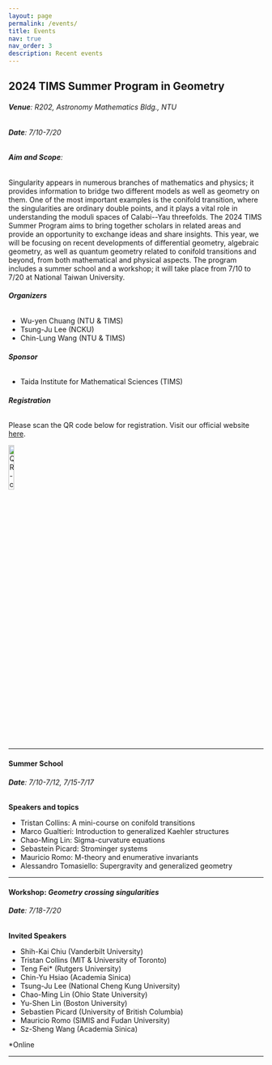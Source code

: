 ```yaml
---
layout: page
permalink: /events/
title: Events
nav: true
nav_order: 3
description: Recent events
---
```


## **2024 TIMS Summer Program in Geometry**
###### **Venue**: R202, Astronomy Mathematics Bldg., NTU
###### **Date**: 7/10-7/20
###### **Aim and Scope**:

Singularity appears in numerous branches of mathematics and physics; it provides information to bridge two different models as well as geometry on them. One of the most important examples is the conifold transition, where the singularities are ordinary double points, and it plays a vital role in understanding the moduli spaces of Calabi--Yau threefolds. The 2024 TIMS Summer Program aims to bring together scholars in related areas and provide an opportunity to exchange ideas and share insights. This year, we will be focusing on recent developments of differential geometry, algebraic geometry, as well as quantum geometry related to conifold transitions and beyond, from both mathematical and physical aspects. The program includes a summer school and a workshop; it will take place from 7/10 to 7/20 at National Taiwan University.

###### **Organizers**
 - Wu-yen Chuang (NTU & TIMS)
 - Tsung-Ju Lee (NCKU)
 - Chin-Lung Wang (NTU & TIMS)

###### **Sponsor**
 - Taida Institute for Mathematical Sciences (TIMS)

###### **Registration** 

Please scan the QR code below for registration. 
Visit our official website [here](https://www.tims.ntu.edu.tw/modules/news/article.php?storyid=3972).

<image src="../assets/img/2024_TIMS_QR_code_registration.png" alt="QR-code" width="15%" height="15%" />






-------

#### **Summer School**
###### **Date**: 7/10-7/12, 7/15-7/17


**Speakers and topics**
 - Tristan Collins: A mini-course on conifold transitions
 - Marco Gualtieri: Introduction to generalized Kaehler structures
 - Chao-Ming Lin: Sigma-curvature equations
 - Sebastein Picard: Strominger systems
 - Mauricio Romo: M-theory and enumerative invariants
 - Alessandro Tomasiello: Supergravity and generalized geometry
 


-------
#### **Workshop**: *Geometry crossing singularities*
###### **Date**: 7/18-7/20


**Invited Speakers**

 - Shih-Kai Chiu (Vanderbilt University)
 - Tristan Collins (MIT & University of Toronto)
 - Teng Fei* (Rutgers University)
 -	Chin-Yu Hsiao (Academia Sinica)
 -	Tsung-Ju Lee (National Cheng Kung University)
 -	Chao-Ming Lin (Ohio State University)
 -	Yu-Shen Lin (Boston University)
 -	Sebastien Picard (University of British Columbia)
 -	Mauricio Romo (SIMIS and Fudan University)
 -	Sz-Sheng Wang (Academia Sinica)

*Online

-------


